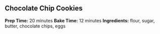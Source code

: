 ## Chocolate Chip Cookies
**Prep Time:** 20 minutes
**Bake Time:** 12 minutes
**Ingredients:** flour, sugar, butter, chocolate chips, eggs

